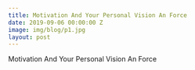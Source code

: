 ```yaml
---
title: Motivation And Your Personal Vision An Force
date: 2019-09-06 00:00:00 Z
image: img/blog/p1.jpg
layout: post
---
```


Motivation And Your Personal Vision An Force